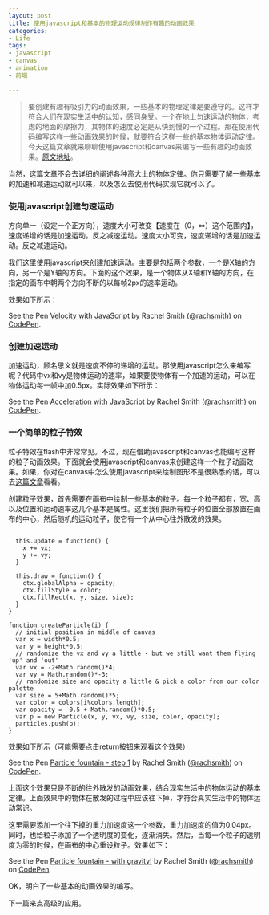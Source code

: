 ```yaml
---
layout: post
title: 使用javascript和基本的物理运动规律制作有趣的动画效果
categories:
- Life
tags:
- javascript
- canvas
- animation
- 前端

---
```


> 要创建有趣有吸引力的动画效果，一些基本的物理定律是要遵守的。这样才符合人们在现实生活中的认知，感同身受。一个在地上匀速运动的物体，考虑的地面的摩擦力，其物体的速度必定是从快到慢的一个过程。那在使用代码编写这样一些动画效果的时候，就要符合这样一些的基本物体运动定律。今天这篇文章就来聊聊使用javascript和canvas来编写一些有趣的动画效果。[原文地址](http://codepen.io/rachsmith/blog/hack-physics-and-javascript-1)。

当然，这篇文章不会去详细的阐述各种高大上的物体定律。你只需要了解一些基本的加速和减速运动就可以来，以及怎么去使用代码实现它就可以了。

### 使用javascript创建匀速运动

方向单一（设定一个正方向），速度大小可改变【速度在（0，∞）这个范围内】，速度递增的话是加速运动。反之减速运动。速度大小可变，速度递增的话是加速运动。反之减速运动。

我们这里使用javascript来创建加速运动。主要是包括两个参数，一个是X轴的方向，另一个是Y轴的方向。下面的这个效果，是一个物体从X轴和Y轴的方向，在指定的画布中朝两个方向不断的以每帧2px的速率运动。

效果如下所示：

<p data-height="268" data-theme-id="0" data-slug-hash="VLPVYG" data-default-tab="result" data-user="rachsmith" class='codepen'>See the Pen <a href='http://codepen.io/rachsmith/pen/VLPVYG/'>Velocity with JavaScript</a> by Rachel Smith (<a href='http://codepen.io/rachsmith'>@rachsmith</a>) on <a href='http://codepen.io'>CodePen</a>.</p>
<script async src="//assets.codepen.io/assets/embed/ei.js"></script>

### 创建加速运动

加速运动，顾名思义就是速度不停的递增的运动。那使用javascript怎么来编写呢？代码中vx和vy是物体运动的速率，如果要使物体有一个加速的运动，可以在物体运动每一帧中加0.5px。实际效果如下所示：

<p data-height="268" data-theme-id="0" data-slug-hash="oXBQXy" data-default-tab="result" data-user="rachsmith" class='codepen'>See the Pen <a href='http://codepen.io/rachsmith/pen/oXBQXy/'>Acceleration with JavaScript</a> by Rachel Smith (<a href='http://codepen.io/rachsmith'>@rachsmith</a>) on <a href='http://codepen.io'>CodePen</a>.</p>
<script async src="//assets.codepen.io/assets/embed/ei.js"></script>

### 一个简单的粒子特效

粒子特效在flash中非常常见。不过，现在借助javascript和canvas也能编写这样的粒子动画效果。下面就会使用javascript和canvas来创建这样一个粒子动画效果。如果，你对在canvas中怎么使用javascript来绘制图形不是很熟悉的话，可以去[这篇文章](http://codepen.io/rachsmith/blog/controlling-the-canvas-with-javascript-objects)看看。

创建粒子效果，首先需要在画布中绘制一些基本的粒子。每一个粒子都有，宽、高以及位置和运动速率这几个基本是属性。这里我们把所有粒子的位置全部放置在画布的中心，然后随机的运动粒子，使它有一个从中心往外散发的效果。


```function Particle(x, y, vx, vy, size, color, opacity) {

  this.update = function() {
    x += vx;
    y += vy;
  }

  this.draw = function() {
    ctx.globalAlpha = opacity;
    ctx.fillStyle = color;
    ctx.fillRect(x, y, size, size);
  } 
}

function createParticle(i) {
  // initial position in middle of canvas
  var x = width*0.5;
  var y = height*0.5;
  // randomize the vx and vy a little - but we still want them flying 'up' and 'out'
  var vx = -2+Math.random()*4;
  var vy = Math.random()*-3;
  // randomize size and opacity a little & pick a color from our color palette
  var size = 5+Math.random()*5;
  var color = colors[i%colors.length];
  var opacity =  0.5 + Math.random()*0.5;
  var p = new Particle(x, y, vx, vy, size, color, opacity);
  particles.push(p);
}
```

效果如下所示（可能需要点击return按钮来观看这个效果）

<p data-height="268" data-theme-id="0" data-slug-hash="NqdmGg" data-default-tab="result" data-user="rachsmith" class='codepen'>See the Pen <a href='http://codepen.io/rachsmith/pen/NqdmGg/'>Particle fountain - step 1</a> by Rachel Smith (<a href='http://codepen.io/rachsmith'>@rachsmith</a>) on <a href='http://codepen.io'>CodePen</a>.</p>
<script async src="//assets.codepen.io/assets/embed/ei.js"></script>

上面这个效果只是不断的往外散发的动画效果，结合现实生活中的物体运动的基本定律。上面效果中的物体在散发的过程中应该往下掉，才符合真实生活中的物体运动常识。

这里需要添加一个往下掉的重力加速度这一个参数，重力加速度的值为0.04px。同时，也给粒子添加了一个透明度的变化，逐渐消失。然后，当每一个粒子的透明度为零的时候，在画布的中心重设粒子。效果如下：

<p data-height="268" data-theme-id="0" data-slug-hash="oXBOwg" data-default-tab="result" data-user="rachsmith" class='codepen'>See the Pen <a href='http://codepen.io/rachsmith/pen/oXBOwg/'>Particle fountain - with gravity!</a> by Rachel Smith (<a href='http://codepen.io/rachsmith'>@rachsmith</a>) on <a href='http://codepen.io'>CodePen</a>.</p>
<script async src="//assets.codepen.io/assets/embed/ei.js"></script>

OK，明白了一些基本的动画效果的编写。

下一篇来点高级的应用。




